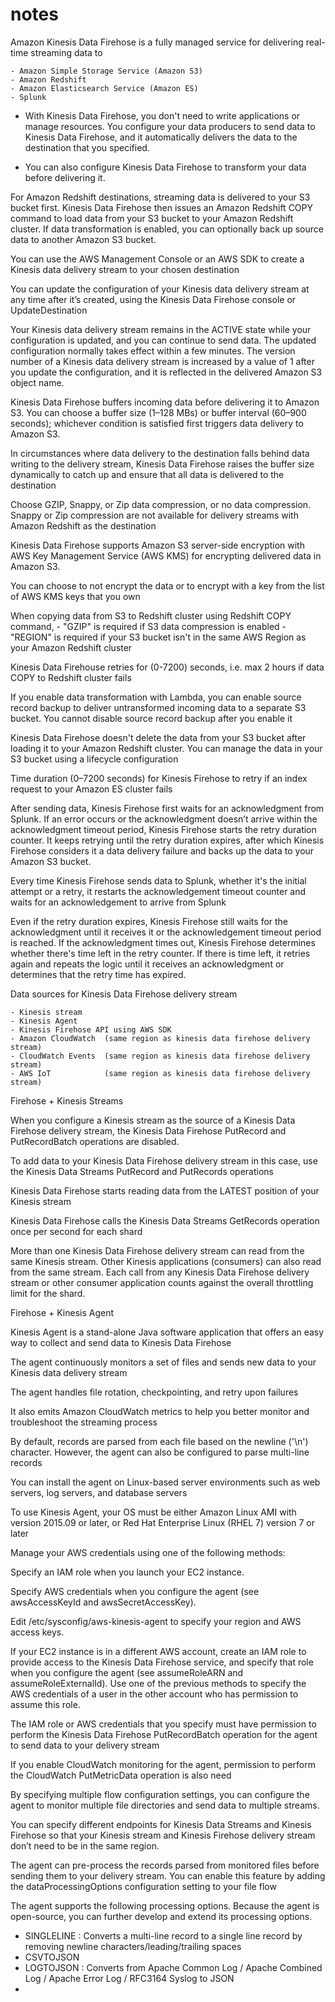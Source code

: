 # notes


Amazon Kinesis Data Firehose is a fully managed service for delivering real-time streaming data to 
 
    - Amazon Simple Storage Service (Amazon S3)
    - Amazon Redshift
    - Amazon Elasticsearch Service (Amazon ES)
    - Splunk
  

  - With Kinesis Data Firehose, you don't need to write applications or manage resources. You configure your data producers to send data to Kinesis Data Firehose, and it automatically delivers the data to the destination that you specified.

 - You can also configure Kinesis Data Firehose to transform your data before delivering it.

  For Amazon Redshift destinations, streaming data is delivered to your S3 bucket first. Kinesis Data Firehose then issues an Amazon Redshift COPY command to load data from your S3 bucket to your Amazon Redshift cluster. If data transformation is enabled, you can optionally back up source data to another Amazon S3 bucket.

  You can use the AWS Management Console or an AWS SDK to create a Kinesis data delivery stream to your chosen destination

  You can update the configuration of your Kinesis data delivery stream at any time after it’s created, using the Kinesis Data Firehose    console or UpdateDestination
  
  Your Kinesis data delivery stream remains in the ACTIVE state while your configuration is updated, and you can continue to send data.   The updated configuration normally takes effect within a few minutes. The version number of a Kinesis data delivery stream is          increased by a value of 1 after you update the configuration, and it is reflected in the delivered Amazon S3 object name.
 
  Kinesis Data Firehose buffers incoming data before delivering it to Amazon S3. You can choose a buffer size (1–128  MBs) or buffer interval (60–900 seconds); whichever condition is satisfied first triggers data delivery to Amazon S3. 

  In circumstances where data delivery to the destination falls behind data writing to the delivery stream, Kinesis Data Firehose raises the buffer size dynamically to catch up and ensure that all data is delivered to the destination

  Choose GZIP, Snappy, or Zip data compression, or no data compression. Snappy or Zip compression are not available for delivery streams   with Amazon Redshift as the destination

  Kinesis Data Firehose supports Amazon S3 server-side encryption with AWS Key Management Service (AWS KMS) for encrypting delivered       data in Amazon S3.

  You can choose to not encrypt the data or to encrypt with a key from the list of AWS KMS keys that you own

  When copying data from S3 to Redshift cluster using Redshift COPY command, 
         -  "GZIP" is required if S3 data compression is enabled
         -   "REGION" is required if your S3 bucket isn't in the same AWS Region as your Amazon Redshift cluster
         
  Kinesis Data Firehouse retries for (0-7200) seconds, i.e. max 2 hours if data COPY to Redshift cluster fails

If you enable data transformation with Lambda, you can enable source record backup to deliver untransformed incoming data to a separate S3 bucket. You cannot disable source record backup after you enable it

Kinesis Data Firehose doesn't delete the data from your S3 bucket after loading it to your Amazon Redshift cluster. You can manage the data in your S3 bucket using a lifecycle configuration

Time duration (0–7200 seconds) for Kinesis Firehose to retry if an index request to your Amazon ES cluster fails

After sending data, Kinesis Firehose first waits for an acknowledgment from Splunk. If an error occurs or the acknowledgment doesn’t arrive within the acknowledgment timeout period, Kinesis Firehose starts the retry duration counter. It keeps retrying until the retry duration expires, after which Kinesis Firehose considers it a data delivery failure and backs up the data to your Amazon S3 bucket.

Every time Kinesis Firehose sends data to Splunk, whether it's the initial attempt or a retry, it restarts the acknowledgement timeout counter and waits for an acknowledgement to arrive from Splunk

Even if the retry duration expires, Kinesis Firehose still waits for the acknowledgment until it receives it or the acknowledgement timeout period is reached. If the acknowledgment times out, Kinesis Firehose determines whether there's time left in the retry counter. If there is time left, it retries again and repeats the logic until it receives an acknowledgment or determines that the retry time has expired.




Data sources for Kinesis Data Firehose delivery stream
  
    - Kinesis stream
    - Kinesis Agent
    - Kinesis Firehose API using AWS SDK
    - Amazon CloudWatch  (same region as kinesis data firehose delivery stream)
    - CloudWatch Events  (same region as kinesis data firehose delivery stream)
    - AWS IoT            (same region as kinesis data firehose delivery stream)  
    
    
 Firehose + Kinesis Streams
    
When you configure a Kinesis stream as the source of a Kinesis Data Firehose delivery stream, the Kinesis Data Firehose PutRecord and PutRecordBatch operations are disabled. 

To add data to your Kinesis Data Firehose delivery stream in this case, use the Kinesis Data Streams PutRecord and PutRecords operations

Kinesis Data Firehose starts reading data from the LATEST position of your Kinesis stream

Kinesis Data Firehose calls the Kinesis Data Streams GetRecords operation once per second for each shard

More than one Kinesis Data Firehose delivery stream can read from the same Kinesis stream. Other Kinesis applications (consumers) can also read from the same stream. Each call from any Kinesis Data Firehose delivery stream or other consumer application counts against the overall throttling limit for the shard. 



  Firehose + Kinesis Agent

Kinesis Agent is a stand-alone Java software application that offers an easy way to collect and send data to Kinesis Data Firehose

The agent continuously monitors a set of files and sends new data to your Kinesis data delivery stream

The agent handles file rotation, checkpointing, and retry upon failures

It also emits Amazon CloudWatch metrics to help you better monitor and troubleshoot the streaming process

By default, records are parsed from each file based on the newline ('\n') character. However, the agent can also be configured to parse multi-line records 

You can install the agent on Linux-based server environments such as web servers, log servers, and database servers

To use Kinesis Agent, your OS must be either Amazon Linux AMI with version 2015.09 or later, or Red Hat Enterprise Linux  (RHEL 7) version 7 or later

Manage your AWS credentials using one of the following methods:

Specify an IAM role when you launch your EC2 instance.

Specify AWS credentials when you configure the agent (see awsAccessKeyId and awsSecretAccessKey).

Edit /etc/sysconfig/aws-kinesis-agent to specify your region and AWS access keys.

If your EC2 instance is in a different AWS account, create an IAM role to provide access to the Kinesis Data Firehose service, and specify that role when you configure the agent (see assumeRoleARN and assumeRoleExternalId). Use one of the previous methods to specify the AWS credentials of a user in the other account who has permission to assume this role.


The IAM role or AWS credentials that you specify must have permission to perform the Kinesis Data Firehose PutRecordBatch operation for the agent to send data to your delivery stream

If you enable CloudWatch monitoring for the agent, permission to perform the CloudWatch PutMetricData operation is also need

By specifying multiple flow configuration settings, you can configure the agent to monitor multiple file directories and send data to multiple streams.

You can specify different endpoints for Kinesis Data Streams and Kinesis Firehose so that your Kinesis stream and Kinesis Firehose delivery stream don’t need to be in the same region.

The agent can pre-process the records parsed from monitored files before sending them to your delivery stream. You can enable this feature by adding the dataProcessingOptions configuration setting to your file flow

The agent supports the following processing options. Because the agent is open-source, you can further develop and extend its processing options.
  -  SINGLELINE  : Converts a multi-line record to a single line record by removing newline characters/leading/trailing spaces
  -  CSVTOJSON 
  -  LOGTOJSON  : Converts from Apache Common Log / Apache Combined Log / Apache Error Log / RFC3164 Syslog to JSON
  - 
